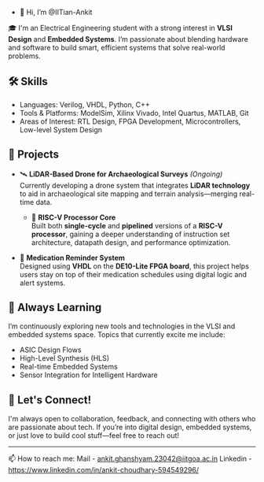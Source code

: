 - 👋 Hi, I’m @IITian-Ankit

🎓 I'm an Electrical Engineering student with a strong interest in **VLSI Design** and **Embedded Systems**. I’m passionate about blending hardware and software to build smart, efficient systems that solve real-world problems.

## 🛠️ Skills
- Languages: Verilog, VHDL, Python, C++
- Tools & Platforms: ModelSim, Xilinx Vivado, Intel Quartus, MATLAB, Git
- Areas of Interest: RTL Design, FPGA Development, Microcontrollers, Low-level System Design

## 🚀 Projects
- 🛰️ **LiDAR-Based Drone for Archaeological Surveys** *(Ongoing)*  
  Currently developing a drone system that integrates **LiDAR technology** to aid in archaeological site mapping and terrain analysis—merging real-time data.
  
  - 🧠 **RISC-V Processor Core**  
  Built both **single-cycle** and **pipelined** versions of a **RISC-V processor**, gaining a deeper understanding of instruction set architecture, datapath design, and performance optimization.

- 💊 **Medication Reminder System**  
  Designed using **VHDL** on the **DE10-Lite FPGA board**, this project helps users stay on top of their medication schedules using digital logic and alert systems.

## 🌱 Always Learning
I’m continuously exploring new tools and technologies in the VLSI and embedded systems space. Topics that currently excite me include:
- ASIC Design Flows
- High-Level Synthesis (HLS)
- Real-time Embedded Systems
- Sensor Integration for Intelligent Hardware

## 🤝 Let's Connect!
I'm always open to collaboration, feedback, and connecting with others who are passionate about tech. If you’re into digital design, embedded systems, or just love to build cool stuff—feel free to reach out!

---

📫 How to reach me: 
Mail - ankit.ghanshyam.23042@iitgoa.ac.in
Linkedin - https://www.linkedin.com/in/ankit-choudhary-594549296/
